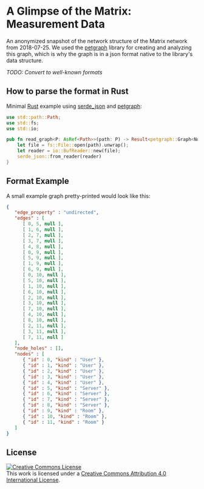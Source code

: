 # A Glimpse of the Matrix: Measurement Data #
An anonymized snapshot of the network structure of the Matrix network from 2018-07-25.
We used the [petgraph](https://crates.io/crates/petgraph) library for creating and analyzing this graph,
which is why the graph is in a json format native to the library's data structure.

*TODO: Convert to well-known formats*

## How to parse the format in Rust ##
Minimal [Rust](https://www.rust-lang.org/) example using [serde_json](https://crates.io/crates/serde_json)
and [petgraph](https://crates.io/crates/petgraph):

```rust
use std::path::Path;
use std::fs;
use std::io;

pub fn read_graph<P: AsRef<Path>>(path: P) -> Result<petgraph::Graph<Node, (), petgraph::Undirected>, serde_json::Error> {
    let file = fs::File::open(path).unwrap();
    let reader = io::BufReader::new(file);
    serde_json::from_reader(reader)
}
```

## Format Example ##
A small example graph pretty-printed would look like this:

```json
{
   "edge_property" : "undirected",
   "edges" : [
      [ 0, 5, null ],
      [ 1, 6, null ],
      [ 2, 7, null ],
      [ 3, 7, null ],
      [ 4, 8, null ],
      [ 0, 9, null ],
      [ 5, 9, null ],
      [ 1, 9, null ],
      [ 6, 9, null ],
      [ 0, 10, null ],
      [ 5, 10, null ],
      [ 1, 10, null ],
      [ 6, 10, null ],
      [ 2, 10, null ],
      [ 3, 10, null ],
      [ 7, 10, null ],
      [ 4, 10, null ],
      [ 8, 10, null ],
      [ 2, 11, null ],
      [ 3, 11, null ],
      [ 7, 11, null ]
   ],
   "node_holes" : [],
   "nodes" : [
      { "id" : 0, "kind" : "User" },
      { "id" : 1, "kind" : "User" },
      { "id" : 2, "kind" : "User" },
      { "id" : 3, "kind" : "User" },
      { "id" : 4, "kind" : "User" },
      { "id" : 5, "kind" : "Server" },
      { "id" : 6, "kind" : "Server" },
      { "id" : 7, "kind" : "Server" },
      { "id" : 8, "kind" : "Server" },
      { "id" : 9, "kind" : "Room" },
      { "id" : 10, "kind" : "Room" },
      { "id" : 11, "kind" : "Room" }
   ]
}
```

## License ##
<a rel="license" href="http://creativecommons.org/licenses/by/4.0/"><img alt="Creative Commons License" style="border-width:0" src="https://i.creativecommons.org/l/by/4.0/88x31.png" /></a><br />This work is licensed under a <a rel="license" href="http://creativecommons.org/licenses/by/4.0/">Creative Commons Attribution 4.0 International License</a>.
